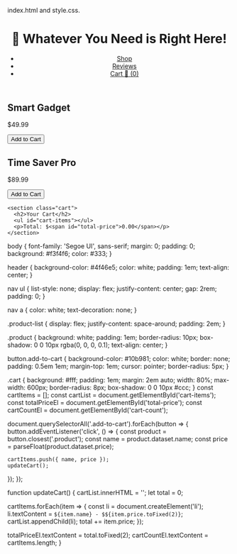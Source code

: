 index.html and style.css.
<!DOCTYPE html>
<html lang="en">
<head>
  <meta charset="UTF-8" />
  <meta name="viewport" content="width=device-width, initial-scale=1.0" />
  <title>Your One-Stop Shop</title>
  <link rel="stylesheet" href="style.css" />
</head>
<body>
  <header>
    <h1>🚀 Whatever You Need is Right Here!</h1>
    <nav>
      <ul>
        <li><a href="#">Shop</a></li>
        <li><a href="#">Reviews</a></li>
        <li><a href="#">Cart 🛒 (<span id="cart-count">0</span>)</a></li>
      </ul>
    </nav>
  </header>

  <main>
    <section class="product-list">
      <div class="product" data-name="Smart Gadget" data-price="49.99">
        <h2>Smart Gadget</h2>
        <p>$49.99</p>
        <button class="add-to-cart">Add to Cart</button>
      </div>
      <div class="product" data-name="Time Saver Pro" data-price="89.99">
        <h2>Time Saver Pro</h2>
        <p>$89.99</p>
        <button class="add-to-cart">Add to Cart</button>
      </div>
    </section>

    <section class="cart">
      <h2>Your Cart</h2>
      <ul id="cart-items"></ul>
      <p>Total: $<span id="total-price">0.00</span></p>
    </section>
  </main>

  <script src="script.js"></script>
</body>
</html>
body {
  font-family: 'Segoe UI', sans-serif;
  margin: 0;
  padding: 0;
  background: #f3f4f6;
  color: #333;
}

header {
  background-color: #4f46e5;
  color: white;
  padding: 1em;
  text-align: center;
}

nav ul {
  list-style: none;
  display: flex;
  justify-content: center;
  gap: 2rem;
  padding: 0;
}

nav a {
  color: white;
  text-decoration: none;
}

.product-list {
  display: flex;
  justify-content: space-around;
  padding: 2em;
}

.product {
  background: white;
  padding: 1em;
  border-radius: 10px;
  box-shadow: 0 0 10px rgba(0, 0, 0, 0.1);
  text-align: center;
}

button.add-to-cart {
  background-color: #10b981;
  color: white;
  border: none;
  padding: 0.5em 1em;
  margin-top: 1em;
  cursor: pointer;
  border-radius: 5px;
}

.cart {
  background: #fff;
  padding: 1em;
  margin: 2em auto;
  width: 80%;
  max-width: 600px;
  border-radius: 8px;
  box-shadow: 0 0 10px #ccc;
}
const cartItems = [];
const cartList = document.getElementById('cart-items');
const totalPriceEl = document.getElementById('total-price');
const cartCountEl = document.getElementById('cart-count');

document.querySelectorAll('.add-to-cart').forEach(button => {
  button.addEventListener('click', () => {
    const product = button.closest('.product');
    const name = product.dataset.name;
    const price = parseFloat(product.dataset.price);

    cartItems.push({ name, price });
    updateCart();
  });
});

function updateCart() {
  cartList.innerHTML = '';
  let total = 0;

  cartItems.forEach(item => {
    const li = document.createElement('li');
    li.textContent = `${item.name} - $${item.price.toFixed(2)}`;
    cartList.appendChild(li);
    total += item.price;
  });

  totalPriceEl.textContent = total.toFixed(2);
  cartCountEl.textContent = cartItems.length;
}



